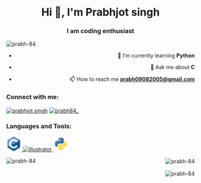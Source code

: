 <h1 align="center">Hi 👋, I'm Prabhjot singh</h1>
<h3 align="center">I am coding enthusiast</h3>
<ing align ="right" width =400 alt="coding" src="https://www.google.com/url?sa=i&url=https%3A%2F%2Fgithub.com%2Frudrabarad%2FGifs&psig=AOvVaw1G3YbPGMKSJTgILq42yecG&ust=1711452694611000&source=images&cd=vfe&opi=89978449&ved=0CBEQjRxqFwoTCJCMmKGoj4UDFQAAAAAdAAAAABAE">
<p align="left"> <img src="https://komarev.com/ghpvc/?username=prabh-84&label=Profile%20views&color=0e75b6&style=flat" alt="prabh-84" /> </p>

- 🌱 I’m currently learning **Python**

- 💬 Ask me about **C**

- 📫 How to reach me **prabh09082005@gmail.com**

<h3 align="left">Connect with me:</h3>
<p align="left">
<a href="https://linkedin.com/in/prabhjot singh" target="blank"><img align="center" src="https://raw.githubusercontent.com/rahuldkjain/github-profile-readme-generator/master/src/images/icons/Social/linked-in-alt.svg" alt="prabhjot singh" height="30" width="40" /></a>
<a href="https://instagram.com/prabh84_" target="blank"><img align="center" src="https://raw.githubusercontent.com/rahuldkjain/github-profile-readme-generator/master/src/images/icons/Social/instagram.svg" alt="prabh84_" height="30" width="40" /></a>
</p>

<h3 align="left">Languages and Tools:</h3>
<p align="left"> <a href="https://www.cprogramming.com/" target="_blank" rel="noreferrer"> <img src="https://raw.githubusercontent.com/devicons/devicon/master/icons/c/c-original.svg" alt="c" width="40" height="40"/> </a> <a href="https://www.adobe.com/in/products/illustrator.html" target="_blank" rel="noreferrer"> <img src="https://www.vectorlogo.zone/logos/adobe_illustrator/adobe_illustrator-icon.svg" alt="illustrator" width="40" height="40"/> </a> <a href="https://www.python.org" target="_blank" rel="noreferrer"> <img src="https://raw.githubusercontent.com/devicons/devicon/master/icons/python/python-original.svg" alt="python" width="40" height="40"/> </a> </p>

<p><img align="left" src="https://github-readme-stats.vercel.app/api/top-langs?username=prabh-84&show_icons=true&locale=en&layout=compact" alt="prabh-84" /></p>

<p>&nbsp;<img align="center" src="https://github-readme-stats.vercel.app/api?username=prabh-84&show_icons=true&locale=en" alt="prabh-84" /></p>

<p><img align="center" src="https://github-readme-streak-stats.herokuapp.com/?user=prabh-84&" alt="prabh-84" /></p>
